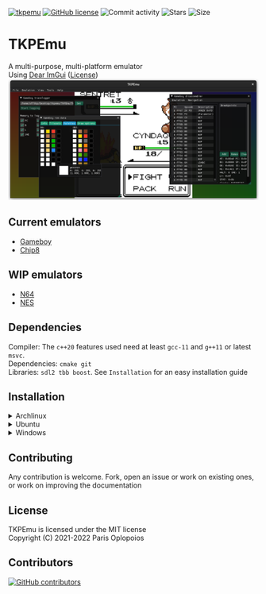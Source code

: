 [![tkpemu](https://img.shields.io/aur/version/tkpemu?color=1793d1&label=yay&logo=arch-linux&style=for-the-badge)](https://aur.archlinux.org/packages/tkpemu)
[![GitHub license](https://img.shields.io/github/license/offtkp/tkpemu?color=333333&style=for-the-badge)](https://github.com/offtkp/tkpemu/blob/master/LICENSE)
![Commit activity](https://img.shields.io/github/commit-activity/m/OFFTKP/TKPEmu?style=for-the-badge)
![Stars](https://img.shields.io/github/stars/OFFTKP/TKPEmu?style=for-the-badge)
![Size](https://img.shields.io/github/repo-size/OFFTKP/TKPEmu?style=for-the-badge)
# TKPEmu
A multi-purpose, multi-platform emulator    
Using [Dear ImGui](https://github.com/ocornut/imgui) ([License](https://raw.githubusercontent.com/ocornut/imgui/master/LICENSE.txt))    
![Image](./TKPEmu/screen.png)

## Current emulators
- [Gameboy](https://github.com/OFFTKP/GameboyTKP)
- [Chip8](https://github.com/OFFTKP/chip8)

## WIP emulators
- [N64](https://github.com/OFFTKP/N64TKP)
- [NES](https://github.com/OFFTKP/NESTKP)

## Dependencies 
Compiler: The `c++20` features used need at least `gcc-11` and `g++11` or latest `msvc`.   
Dependencies: `cmake git `    
Libraries: `sdl2 tbb boost`. See `Installation` for an easy installation guide

## Installation

<details>
 <summary>Archlinux</summary>
<br>
 Installation for Archlinux is very easy, <b>however you get the stable build, not the latest, which can be several commits behind!</b>.  
<pre><code>yay -S tkpemu</code></pre><br>
 Make sure you have <a href="https://github.com/Jguer/yay">yay</a> installed.    
Otherwise run the following:    
<pre><code>pacman -S --needed git base-devel
git clone --recurse-submodules -j8 https://aur.archlinux.org/tkpemu.git
cd tkpemu
makepkg -si</code></pre>
<br>
 You can also get the latest version like so:
<pre><code>pacman -S --needed git cmake sdl2 glew glfw-x11 ninja
git clone --recurse-submodules -j8 https://github.com/OFFTKP/TKPEmu.git
cd TKPEmu
cmake -S TKPEmu -B TKPEmu/build -G Ninja
cmake --build TKPEmu/build
</code></pre>
</details>
<details>
<summary>Ubuntu</summary><br>
These commands are used to install on a fresh ubuntu environment and some can be omitted.
<pre><code>sudo apt-get update
sudo apt-get install libsdl2-dev libtbb-dev libboost-all-dev build-essential gcc-11 g++-11 ninja-build
sudo update-alternatives --install /usr/bin/gcc gcc /usr/bin/gcc-11 100 --slave /usr/bin/g++ g++ /usr/bin/g++-11
sudo update-alternatives --set gcc /usr/bin/gcc-11
git clone --recurse-submodules -j8 https://github.com/OFFTKP/TKPEmu.git
cd TKPEmu
cmake -S TKPEmu -B TKPEmu/build
cmake --build TKPEmu/build
</code></pre>
</details>

<details>
<summary>Windows</summary><br>
Has not been tested. Follow similar procedure, clone with submodules, build with cmake.
</details>

## Contributing
Any contribution is welcome. Fork, open an issue or work on existing ones, or work on improving the documentation

## License
TKPEmu is licensed under the MIT license    
Copyright (C) 2021-2022 Paris Oplopoios

## Contributors
[![GitHub contributors](https://contrib.rocks/image?repo=OFFTKP/TKPEmu)](https://github.com/OFFTKP/TKPEmu/graphs/contributors)
